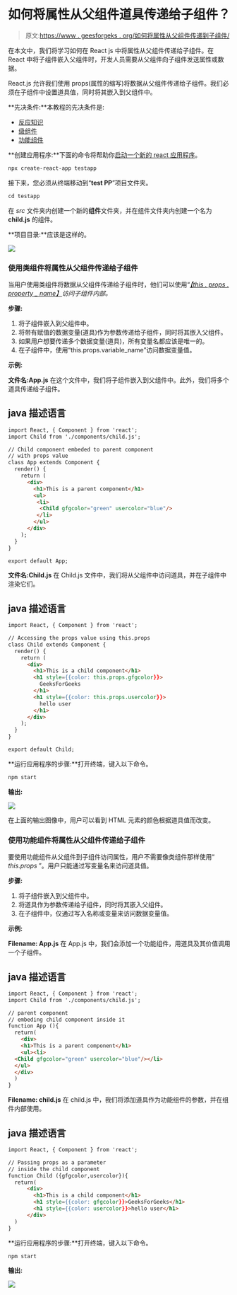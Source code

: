 # 如何将属性从父组件道具传递给子组件？

> 原文:[https://www . geesforgeks . org/如何将属性从父组件传递到子组件/](https://www.geeksforgeeks.org/how-to-pass-property-from-a-parent-component-props-to-a-child-component/)

在本文中，我们将学习如何在 React js 中将属性从父组件传递给子组件。在 React 中将子组件嵌入父组件时，开发人员需要从父组件向子组件发送属性或数据。

React.js 允许我们使用 props(属性的缩写)将数据从父组件传递给子组件。我们必须在子组件中设置道具值，同时将其嵌入到父组件中。

**先决条件:**本教程的先决条件是:

*   [反应知识](https://www.geeksforgeeks.org/react-js-introduction-working/)
*   [级组件](https://www.geeksforgeeks.org/reactjs-class-based-components/)
*   [功能组件](https://www.geeksforgeeks.org/reactjs-functional-components/)

**创建应用程序:**下面的命令将帮助你[启动一个新的 react 应用程序](https://www.geeksforgeeks.org/reactjs-setting-development-environment/)。

```html
npx create-react-app testapp
```

接下来，您必须从终端移动到“**test PP**”项目文件夹。

```html
cd testapp
```

在 *src* 文件夹内创建一个新的**组件**文件夹，并在组件文件夹内创建一个名为 **child.js** 的组件。

**项目目录:**应该是这样的。

![](img/b42206d65fced717dccc8ed266c8c426.png)

### **使用类组件将属性从父组件传递给子组件**

当用户使用类组件将数据从父组件传递给子组件时，他们可以使用“[*【this . props . property _ name】*](https://www.geeksforgeeks.org/reactjs-props-set-1/)*访问子组件内部。*

**步骤:**

1.  将子组件嵌入到父组件中。
2.  将带有赋值的数据变量(道具)作为参数传递给子组件，同时将其嵌入父组件。
3.  如果用户想要传递多个数据变量(道具)，所有变量名都应该是唯一的。
4.  在子组件中，使用“this.props.variable_name”访问数据变量值。

**示例:**

**文件名:App.js** 在这个文件中，我们将子组件嵌入到父组件中。此外，我们将多个道具传递给子组件。

## java 描述语言

```html
import React, { Component } from 'react';
import Child from './components/child.js';

// Child component embeded to parent component
// with props value
class App extends Component {
  render() {
    return (
      <div>
        <h1>This is a parent component</h1>
        <ul>
         <li>
          <Child gfgcolor="green" usercolor="blue"/>
         </li>
        </ul>
      </div>
    );
  }
}

export default App;
```

**文件名:Child.js** 在 Child.js 文件中，我们将从父组件中访问道具，并在子组件中渲染它们。

## java 描述语言

```html
import React, { Component } from 'react';

// Accessing the props value using this.props
class Child extends Component {
  render() {
    return (
      <div>
        <h1>This is a child component</h1>
        <h1 style={{color: this.props.gfgcolor}}>
          GeeksForGeeks
        </h1>
        <h1 style={{color: this.props.usercolor}}>
          hello user
        </h1>  
      </div>
    );
  }
}

export default Child;
```

**运行应用程序的步骤:**打开终端，键入以下命令。

```html
npm start
```

**输出:**

![](img/2a14486d8432846f2877756e13741750.png)

在上面的输出图像中，用户可以看到 HTML 元素的颜色根据道具值而改变。

### 使用功能组件将属性从父组件传递给子组件

要使用功能组件从父组件到子组件访问属性，用户不需要像类组件那样使用“ *this.props* ”。用户只能通过写变量名来访问道具值。

**步骤:**

1.  将子组件嵌入到父组件中。
2.  将道具作为参数传递给子组件，同时将其嵌入父组件。
3.  在子组件中，仅通过写入名称或变量来访问数据变量值。

**示例:**

**Filename: App.js** 在 App.js 中，我们会添加一个功能组件，用道具及其价值调用一个子组件。

## java 描述语言

```html
import React, { Component } from 'react';
import Child from './components/child.js';

// parent component
// embeding child component inside it
function App (){
  return(
    <div>
    <h1>This is a parent component</h1>
    <ul><li>
  <Child gfgcolor="green" usercolor="blue"/></li>
  </ul>
  </div>
  )
}
```

**Filename: child.js** 在 child.js 中，我们将添加道具作为功能组件的参数，并在组件内部使用。

## java 描述语言

```html
import React, { Component } from 'react';

// Passing props as a parameter
// inside the child component
function Child ({gfgcolor,usercolor}){
  return(
      <div>
        <h1>This is a child component</h1>
        <h1 style={{color: gfgcolor}}>GeeksForGeeks</h1>
        <h1 style={{color: usercolor}}>hello user</h1>  
      </div>
  )
}
```

**运行应用程序的步骤:**打开终端，键入以下命令。

```html
npm start
```

**输出:**

![](img/2a14486d8432846f2877756e13741750.png)
